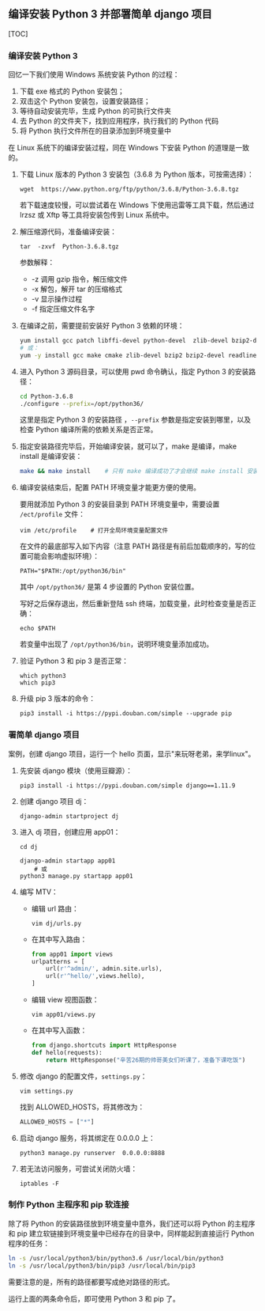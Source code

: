 ## 编译安装 Python 3 并部署简单 django 项目

[TOC]

### 编译安装 Python 3

回忆一下我们使用 Windows 系统安装 Python 的过程：

1. 下载 exe 格式的 Python 安装包；
2. 双击这个 Python 安装包，设置安装路径；
3. 等待自动安装完毕，生成 Python 的可执行文件夹
4. 去 Python 的文件夹下，找到应用程序，执行我们的 Python 代码
5. 将 Python 执行文件所在的目录添加到环境变量中

在 Linux 系统下的编译安装过程，同在 Windows 下安装 Python 的道理是一致的。

1. 下载 Linux 版本的 Python 3 安装包（3.6.8 为 Python 版本，可按需选择）：

   ```shell
   wget  https://www.python.org/ftp/python/3.6.8/Python-3.6.8.tgz
   ```

   若下载速度较慢，可以尝试着在 Windows 下使用迅雷等工具下载，然后通过 lrzsz 或 Xftp 等工具将安装包传到 Linux 系统中。

2. 解压缩源代码，准备编译安装：

   ```shell
   tar  -zxvf  Python-3.6.8.tgz
   ```

   参数解释：

   - -z 调用 gzip 指令，解压缩文件
   - -x 解包，解开 tar 的压缩格式
   - -v 显示操作过程
   - -f 指定压缩文件名字 

3. 在编译之前，需要提前安装好 Python 3 依赖的环境：

   ```bash
   yum install gcc patch libffi-devel python-devel  zlib-devel bzip2-devel openssl-devel ncurses-devel sqlite-devel readline-devel tk-devel gdbm-devel db4-devel libpcap-devel xz-devel -y
   # 或：
   yum -y install gcc make cmake zlib-devel bzip2 bzip2-devel readline-devel sqlite sqlite-devel openssl-devel xz xz-devel libffi-devel
   ```

4. 进入 Python 3 源码目录，可以使用 pwd 命令确认，指定 Python 3 的安装路径：

   ```bash
   cd Python-3.6.8
   ./configure --prefix=/opt/python36/
   ```

   这里是指定 Python 3 的安装路径  ，`--prefix` 参数是指定安装到哪里，以及检查 Python 编译所需的依赖关系是否正常。

5. 指定安装路径完毕后，开始编译安装，就可以了，make 是编译，make install 是编译安装：

   ```bash
   make && make install    # 只有 make 编译成功了才会继续 make install 安装 Python 3
   ```

6. 编译安装结束后，配置 PATH 环境变量才能更方便的使用。

   要用就添加 Python 3 的安装目录到 PATH 环境变量中，需要设置 `/ect/profile` 文件：

   ```shell
   vim /etc/profile    # 打开全局环境变量配置文件
   ```

   在文件的最底部写入如下内容（注意 PATH 路径是有前后加载顺序的，写的位置可能会影响虚拟环境）：

   ```shell
   PATH="$PATH:/opt/python36/bin"
   ```

   其中 `/opt/python36/` 是第 4 步设置的 Python 安装位置。

   写好之后保存退出，然后重新登陆 ssh 终端，加载变量，此时检查变量是否正确：

   ```shell
   echo $PATH
   ```

   若变量中出现了 `/opt/python36/bin`，说明环境变量添加成功。

7. 验证 Python 3 和 pip 3 是否正常：

   ```shell
   which python3
   which pip3 
   ```

8. 升级 pip 3 版本的命令：

   ```shell
   pip3 install -i https://pypi.douban.com/simple --upgrade pip
   ```

### 署简单 django 项目

案例，创建 django 项目，运行一个 hello 页面，显示"来玩呀老弟，来学linux"。

1. 先安装 django 模块（使用豆瓣源）：

   ```shell
   pip3 install -i https://pypi.douban.com/simple django==1.11.9
   ```

2. 创建 django 项目 dj：

   ```shell
   django-admin startproject dj
   ```

3. 进入 dj 项目，创建应用 app01：

   ```shell
   cd dj
   
   django-admin startapp app01
       # 或
   python3 manage.py startapp app01
   ```

4. 编写 MTV：

   - 编辑 url 路由：

     ```shell
     vim dj/urls.py
     ```

   - 在其中写入路由：

     ```python
     from app01 import views
     urlpatterns = [
         url(r'^admin/', admin.site.urls),
         url(r'^hello/',views.hello),
     ]
     ```

   - 编辑 view 视图函数：

     ```shell
     vim app01/views.py
     ```

   - 在其中写入函数：

     ```python
     from django.shortcuts import HttpResponse
     def hello(requests):
         return HttpResponse("辛苦26期的帅哥美女们听课了，准备下课吃饭")
     ```

5. 修改 django 的配置文件，`settings.py`：

   ```shell
   vim settings.py
   ```

   找到 ALLOWED_HOSTS，将其修改为：

   ```python
   ALLOWED_HOSTS = ["*"]
   ```

6. 启动 django 服务，将其绑定在 0.0.0.0 上：

   ```shell
   python3 manage.py runserver  0.0.0.0:8888
   ```

7. 若无法访问服务，可尝试关闭防火墙：

   ```
   iptables -F
   ```

### 制作 Python 主程序和 pip 软连接

除了将 Python 的安装路径放到环境变量中意外，我们还可以将 Python 的主程序和 pip 建立软链接到环境变量中已经存在的目录中，同样能起到直接运行 Python 程序的任务：

```bash
ln -s /usr/local/python3/bin/python3.6 /usr/local/bin/python3
ln -s /usr/local/python3/bin/pip3 /usr/local/bin/pip3
```

需要注意的是，所有的路径都要写成绝对路径的形式。

运行上面的两条命令后，即可使用 Python 3 和 pip 了。